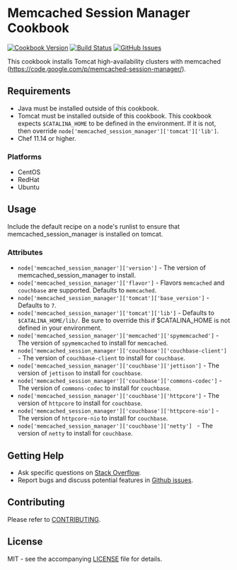 # Memcached Session Manager Cookbook

[![Cookbook Version](http://img.shields.io/cookbook/v/memcached_session_manager.svg?style=flat-square)][cookbook]
[![Build Status](http://img.shields.io/travis/dhoer/chef-memcached_session_manager.svg?style=flat-square)][travis]
[![GitHub Issues](http://img.shields.io/github/issues/dhoer/chef-memcached_session_manager.svg?style=flat-square)][github]

[cookbook]: https://supermarket.chef.io/cookbooks/memcached_session_manager
[travis]: https://travis-ci.org/dhoer/chef-memcached_session_manager
[github]: https://github.com/dhoer/chef-memcached_session_manager/issues

This cookbook installs Tomcat high-availability clusters with memcached 
(https://code.google.com/p/memcached-session-manager/).

## Requirements

- Java must be installed outside of this cookbook.
- Tomcat must be installed outside of this cookbook.  This cookbook expects `$CATALINA_HOME` to be defined in
the environment. If it is not, then override `node['memcached_session_manager']['tomcat']['lib']`.
- Chef 11.14 or higher.

### Platforms

- CentOS
- RedHat
- Ubuntu

## Usage

Include the default recipe on a node's runlist to ensure that memcached_session_manager is installed on tomcat.

### Attributes
- `node['memcached_session_manager']['version']` - The version of memcached_session_manager to install. 
- `node['memcached_session_manager']['flavor']` - Flavors `memcached` and `couchbase` are supported. 
Defaults to `memcached`.
- `node['memcached_session_manager']['tomcat']['base_version']` - Defaults to `7`.
- `node['memcached_session_manager']['tomcat']['lib']` -  Defaults to `$CATALINA_HOME/lib/`. 
Be sure to override this if $CATALINA_HOME is not defined in your environment.
- `node['memcached_session_manager']['memcached']['spymemcached']` -  
The version of `spymemcached` to install for `memcached`.
- `node['memcached_session_manager']['couchbase']['couchbase-client']` -
The version of `couchbase-client` to install for `couchbase`.
- `node['memcached_session_manager']['couchbase']['jettison']` -
The version of `jettison` to install for `couchbase`.
- `node['memcached_session_manager']['couchbase']['commons-codec']` -
The version of `commons-codec` to install for `couchbase`.
- `node['memcached_session_manager']['couchbase']['httpcore']` -
The version of `httpcore` to install for `couchbase`.
- `node['memcached_session_manager']['couchbase']['httpcore-nio']` -
The version of `httpcore-nio` to install for `couchbase`.
- `node['memcached_session_manager']['couchbase']['netty'] ` -
The version of `netty` to install for `couchbase`.

## Getting Help

- Ask specific questions on [Stack Overflow](http://stackoverflow.com/questions/tagged/chef).
- Report bugs and discuss potential features in [Github issues](https://github.com/dhoer/chef-memcached_session_manager/issues).

## Contributing

Please refer to [CONTRIBUTING](https://github.com/dhoer/chef-memcached_session_manager/blob/master/CONTRIBUTING.md).

## License

MIT - see the accompanying [LICENSE](https://github.com/dhoer/chef-memcached_session_manager/blob/master/LICENSE.md) file for details.
